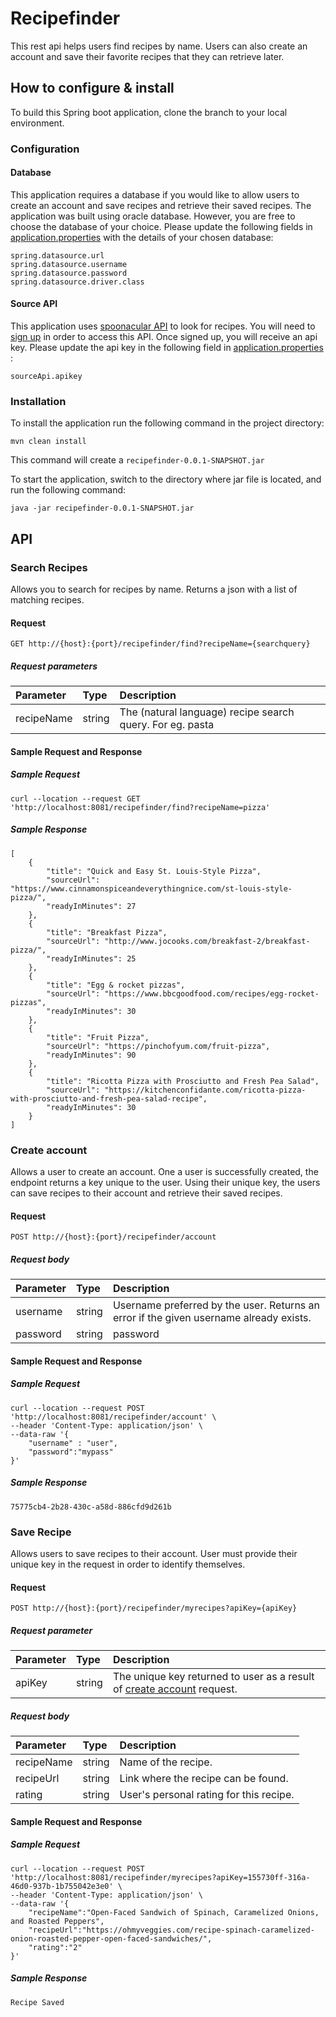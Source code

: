 # Recipefinder
This rest api helps users find recipes by name. Users can also create an account and save their favorite recipes that they can retrieve later.

## How to configure & install
To build this Spring boot application, clone the branch to your local environment.

### Configuration

#### Database
This application requires a database if you would like to allow users to create an account and save recipes and retrieve their saved recipes. The application was built using oracle database. However, you are free to choose the database of your choice. Please update the following fields in [application.properties](https://github.com/singhalrahul0125/recipefinder/blob/master/src/main/resources/application.properties) with the details of your chosen database:

```
spring.datasource.url
spring.datasource.username
spring.datasource.password
spring.datasource.driver.class
```
#### Source API
This application uses [spoonacular API](https://spoonacular.com/food-api) to look for recipes. You will need to [sign up](https://spoonacular.com/food-api/console#Dashboard) in order to access this API. Once signed up, you will receive an api key. Please update the api key in the following field in [application.properties](https://github.com/singhalrahul0125/recipefinder/blob/master/src/main/resources/application.properties) :

```
sourceApi.apikey
```
### Installation

To install the application run the following command in the project directory:

```mvn clean install```

This command will create a `recipefinder-0.0.1-SNAPSHOT.jar`

To start the application, switch to the directory where jar file is located, and run the following command:

`java -jar recipefinder-0.0.1-SNAPSHOT.jar`

## API
### Search Recipes
Allows you to search for recipes by name. Returns a json with a list of matching recipes.

#### Request

```
GET http://{host}:{port}/recipefinder/find?recipeName={searchquery}
```
 
##### Request parameters

| Parameter        | Type           | Description  |
| :------------- |:-------------| :-----|
| recipeName      | string | The (natural language) recipe search query. For eg. pasta |

#### Sample Request and Response

##### Sample Request
```
curl --location --request GET 'http://localhost:8081/recipefinder/find?recipeName=pizza'
```

##### Sample Response
```
[
    {
        "title": "Quick and Easy St. Louis-Style Pizza",
        "sourceUrl": "https://www.cinnamonspiceandeverythingnice.com/st-louis-style-pizza/",
        "readyInMinutes": 27
    },
    {
        "title": "Breakfast Pizza",
        "sourceUrl": "http://www.jocooks.com/breakfast-2/breakfast-pizza/",
        "readyInMinutes": 25
    },
    {
        "title": "Egg & rocket pizzas",
        "sourceUrl": "https://www.bbcgoodfood.com/recipes/egg-rocket-pizzas",
        "readyInMinutes": 30
    },
    {
        "title": "Fruit Pizza",
        "sourceUrl": "https://pinchofyum.com/fruit-pizza",
        "readyInMinutes": 90
    },
    {
        "title": "Ricotta Pizza with Prosciutto and Fresh Pea Salad",
        "sourceUrl": "https://kitchenconfidante.com/ricotta-pizza-with-prosciutto-and-fresh-pea-salad-recipe",
        "readyInMinutes": 30
    }
]
```
### Create account
Allows a user to create an account. One a user is successfully created, the endpoint returns a key unique to the user. Using their unique key, the users can save recipes to their account and retrieve their saved recipes.

#### Request

```
POST http://{host}:{port}/recipefinder/account
```
 
##### Request body

| Parameter        | Type           | Description  |
| :------------- |:-------------| :-----|
| username      | string | Username preferred by the user. Returns an error if the given username already exists.|
| password      | string | password |

#### Sample Request and Response

##### Sample Request
```
curl --location --request POST 'http://localhost:8081/recipefinder/account' \
--header 'Content-Type: application/json' \
--data-raw '{
    "username" : "user",
    "password":"mypass"
}'
```

##### Sample Response
```
75775cb4-2b28-430c-a58d-886cfd9d261b
```

### Save Recipe
Allows users to save recipes to their account. User must provide their unique key in the request in order to identify themselves.

#### Request

```
POST http://{host}:{port}/recipefinder/myrecipes?apiKey={apiKey}
```
 ##### Request parameter

| Parameter        | Type           | Description  |
| :------------- |:-------------| :-----|
| apiKey      | string | The unique key returned to user as a result of [create account](https://github.com/singhalrahul0125/recipefinder/blob/master/README.md#create-account) request.  |

##### Request body

| Parameter        | Type           | Description  |
| :------------- |:-------------| :-----|
| recipeName      | string | Name of the recipe.|
| recipeUrl      | string | Link where the recipe can be found.  |
| rating      | string | User's personal rating for this recipe.  |

#### Sample Request and Response

##### Sample Request
```
curl --location --request POST 'http://localhost:8081/recipefinder/myrecipes?apiKey=155730ff-316a-46d0-937b-1b755042e3e0' \
--header 'Content-Type: application/json' \
--data-raw '{
    "recipeName":"Open-Faced Sandwich of Spinach, Caramelized Onions, and Roasted Peppers",
    "recipeUrl":"https://ohmyveggies.com/recipe-spinach-caramelized-onion-roasted-pepper-open-faced-sandwiches/",
    "rating":"2"
}'
```

##### Sample Response
```
Recipe Saved
```
